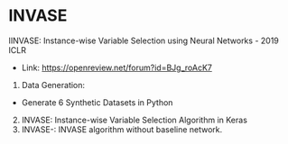 # INVASE
IINVASE: Instance-wise Variable Selection using Neural Networks - 2019 ICLR
- Link: https://openreview.net/forum?id=BJg_roAcK7

1. Data Generation:
- Generate 6 Synthetic Datasets in Python
2. INVASE: Instance-wise Variable Selection Algorithm in Keras
3. INVASE-: INVASE algorithm without baseline network.
